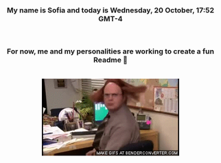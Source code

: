


<div align="center">
<h3 >My name is Sofia and today is Wednesday, 20 October, 17:52 GMT-4</h3><br>
<h3 >For now, me and my personalities are working to create a fun Readme 👋
</h3><br>
<img src='img/dwight.gif' alt='working...'/>
</div>
